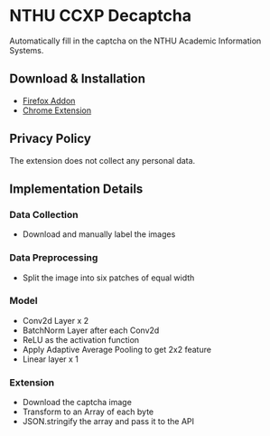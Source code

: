 # NTHU CCXP Decaptcha

Automatically fill in the captcha on the NTHU Academic Information Systems.

## Download & Installation

- [Firefox Addon]()
- [Chrome Extension]()

## Privacy Policy

The extension does not collect any personal data.

## Implementation Details

### Data Collection

- Download and manually label the images

### Data Preprocessing

- Split the image into six patches of equal width

### Model

- Conv2d Layer x 2
- BatchNorm Layer after each Conv2d
- ReLU as the activation function
- Apply Adaptive Average Pooling to get 2x2 feature
- Linear layer x 1

### Extension

- Download the captcha image
- Transform to an Array of each byte
- JSON.stringify the array and pass it to the API
